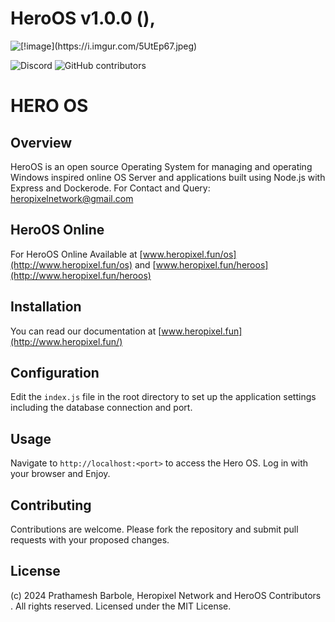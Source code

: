 # HeroOS v1.0.0 (),

![\[!image\](https://i.imgur.com/5UtEp67.jpeg)](https://i.imgur.com/5UtEp67.jpeg)

![Discord](https://img.shields.io/discord/1253782902618194011?label=Discord&logo=Discord&logoColor=white&style=for-the-badge)
![GitHub contributors](https://img.shields.io/github/contributors/2208Prathamesh/HeroOS?style=for-the-badge)

# HERO OS 

## Overview
HeroOS is an open source Operating System for managing and operating Windows inspired  online OS Server and applications built using Node.js with Express and Dockerode. For Contact and Query: [heropixelnetwork@gmail.com](mailto:heropixelnetwork@gmail.com)

## HeroOS Online
For HeroOS Online Available at [www.heropixel.fun/os](http://www.heropixel.fun/os) and [www.heropixel.fun/heroos](http://www.heropixel.fun/heroos)

## Installation
You can read our documentation at [www.heropixel.fun](http://www.heropixel.fun/)

## Configuration
Edit the `index.js` file in the root directory to set up the application settings including the database connection and port.

## Usage
Navigate to `http://localhost:<port>` to access the Hero OS. Log in with your browser and Enjoy.

## Contributing
Contributions are welcome. Please fork the repository and submit pull requests with your proposed changes.

## License
(c) 2024 Prathamesh Barbole, Heropixel Network and HeroOS Contributors . All rights reserved. Licensed under the MIT License.

 

